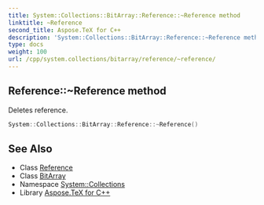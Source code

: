 ```yaml
---
title: System::Collections::BitArray::Reference::~Reference method
linktitle: ~Reference
second_title: Aspose.TeX for C++
description: 'System::Collections::BitArray::Reference::~Reference method. Deletes reference in C++.'
type: docs
weight: 100
url: /cpp/system.collections/bitarray/reference/~reference/
---
```

## Reference::~Reference method


Deletes reference.

```cpp
System::Collections::BitArray::Reference::~Reference()
```

## See Also

* Class [Reference](../)
* Class [BitArray](../../)
* Namespace [System::Collections](../../../)
* Library [Aspose.TeX for C++](../../../../)
